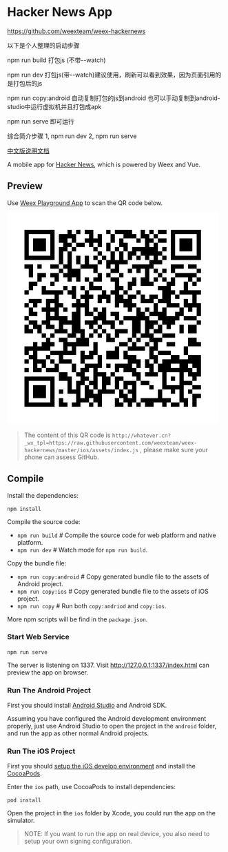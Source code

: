# Hacker News App


https://github.com/weexteam/weex-hackernews

以下是个人整理的启动步骤

npm run build  打包js (不带--watch)

npm run dev  打包js(带--watch)建议使用，刷新可以看到效果，因为页面引用的是打包后的js

npm run copy:android 自动复制打包的js到android 也可以手动复制到android-studio中运行虚拟机并且打包成apk

npm run serve 即可运行

综合简介步骤
1, npm run dev
2, npm run serve



[中文版说明文档](./README.zh.md)

A mobile app for [Hacker News](https://news.ycombinator.com/), which is powered by Weex and Vue.

## Preview

Use [Weex Playground App](https://weex.apache.org/playground.html) to scan the QR code below.

![QR Code](./qrcode.jpg)

> The content of this QR code is `http://whatever.cn?_wx_tpl=https://raw.githubusercontent.com/weexteam/weex-hackernews/master/ios/assets/index.js` , please make sure your phone can assess GitHub.

## Compile

Install the dependencies:

```
npm install
```

Compile the source code:

+ `npm run build` # Compile the source code for web platform and native platform.
+ `npm run dev` # Watch mode for `npm run build`.

Copy the bundle file:

+ `npm run copy:android` # Copy generated bundle file to the assets of Android project.
+ `npm run copy:ios` # Copy generated bundle file to the assets of iOS project.
+ `npm run copy` # Run both `copy:andriod` and `copy:ios`.

More npm scripts will be find in the `package.json`.

### Start Web Service

```
npm run serve
```

The server is listening on 1337. Visit http://127.0.0.1:1337/index.html can preview the app on browser.

### Run The Android Project

First you should install [Android Studio](https://developer.android.com/studio/index.html) and Android SDK.

Assuming you have configured the Android development environment properly, just use Android Studio to open the project in the `android` folder, and run the app as other normal Android projects.

### Run The iOS Project

First you should [setup the iOS develop environment](https://developer.apple.com/library/content/documentation/IDEs/Conceptual/AppStoreDistributionTutorial/Setup/Setup.html) and install the [CocoaPods](https://guides.cocoapods.org/using/getting-started.html).

Enter the `ios` path, use CocoaPods to install dependencies:

```
pod install
```

Open the project in the `ios` folder by Xcode, you could run the app on the simulator.

> NOTE: If you want to run the app on real device, you also need to setup your own signing configuration.
